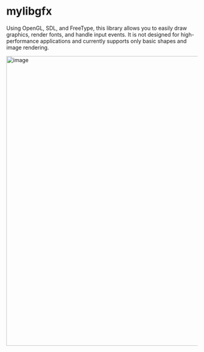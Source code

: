 # mylibgfx

Using OpenGL, SDL, and FreeType, this library allows you to easily draw graphics, render fonts, and handle input events. It is not designed for high-performance applications and currently supports only basic shapes and image rendering.

<img width="922" height="761" alt="image" src="https://github.com/user-attachments/assets/4c35c8ac-fcc8-46e9-ae8c-dba53ec38bc1" />
